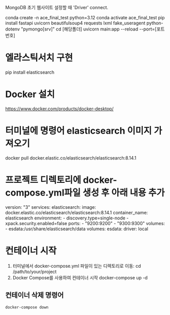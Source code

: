 MongoDB 초기 웹사이트 설정할 때 'Driver' connect.

conda create -n ace_final_test python=3.12
conda activate ace_final_test
pip install fastapi uvicorn beautifulsoup4 requests lxml fake_useragent python-dotenv "pymongo[srv]"
cd [해당폴더]
uvicorn main:app --reload --port=[포트번호]

# 엘라스틱서치 구현

pip install elasticsearch

# Docker 설치

https://www.docker.com/products/docker-desktop/

# 터미널에 명령어 elasticsearch 이미지 가져오기

docker pull docker.elastic.co/elasticsearch/elasticsearch:8.14.1

# 프로젝트 디렉토리에 docker-compose.yml파일 생성 후 아래 내용 추가

version: "3"
services:
elasticsearch:
image: docker.elastic.co/elasticsearch/elasticsearch:8.14.1
container_name: elasticsearch
environment: - discovery.type=single-node - xpack.security.enabled=false
ports: - "9200:9200" - "9300:9300"
volumes: - esdata:/usr/share/elasticsearch/data
volumes:
esdata:
driver: local

# 컨테이너 시작

1. 터미널에서 docker-compose.yml 파일이 있는 디렉토리로 이동:
   cd /path/to/your/project
2. Docker Compose를 사용하여 컨테이너 시작
   docker-compose up -d

## 컨테이너 삭제 명령어

    docker-compose down
